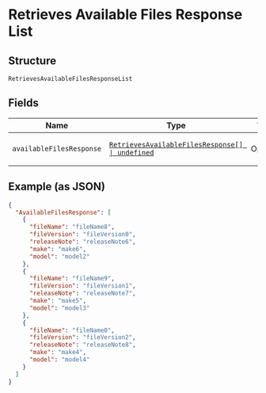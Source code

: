 
# Retrieves Available Files Response List

## Structure

`RetrievesAvailableFilesResponseList`

## Fields

| Name | Type | Tags | Description |
|  --- | --- | --- | --- |
| `availableFilesResponse` | [`RetrievesAvailableFilesResponse[] \| undefined`](../../doc/models/retrieves-available-files-response.md) | Optional | **Constraints**: *Maximum Items*: `100` |

## Example (as JSON)

```json
{
  "AvailableFilesResponse": [
    {
      "fileName": "fileName8",
      "fileVersion": "fileVersion0",
      "releaseNote": "releaseNote6",
      "make": "make6",
      "model": "model2"
    },
    {
      "fileName": "fileName9",
      "fileVersion": "fileVersion1",
      "releaseNote": "releaseNote7",
      "make": "make5",
      "model": "model3"
    },
    {
      "fileName": "fileName0",
      "fileVersion": "fileVersion2",
      "releaseNote": "releaseNote8",
      "make": "make4",
      "model": "model4"
    }
  ]
}
```

